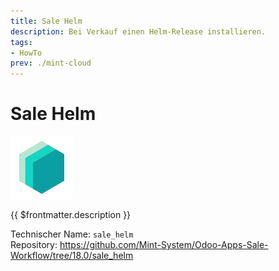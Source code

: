 ```yaml
---
title: Sale Helm
description: Bei Verkauf einen Helm-Release installieren.
tags:
- HowTo
prev: ./mint-cloud
---
```

# Sale Helm
![icon_oms_box](attachments/icons_odoo_mint_system.png)

{{ $frontmatter.description }}

Technischer Name: `sale_helm`\
Repository: <https://github.com/Mint-System/Odoo-Apps-Sale-Workflow/tree/18.0/sale_helm>
